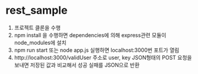 # rest_sample

1. 프로젝트 클론을 수행
2. npm install 을 수행하면 dependencies에 의해 express관련 모듈이 node_modules에 설치
3. npm run start 또는 node app.js 실행하면 localhost:3000번 포트가 열림
4. http://localhost:3000/validUser 주소로 user, key JSON형태의 POST 요청을 보내면 저장된 값과 비교해서 성공 실패를 JSON으로 반환
